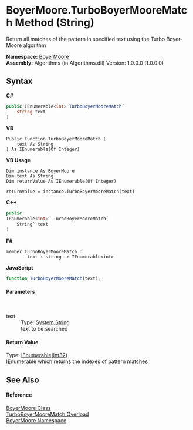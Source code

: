 # BoyerMoore.TurboBoyerMooreMatch Method (String)
 

Return all matches of the pattern in specified text using the Turbo Boyer-Moore algorithm

**Namespace:**&nbsp;<a href="71aac8e1-3159-96a7-d7cc-16f841dec445">BoyerMoore</a><br />**Assembly:**&nbsp;Algorithms (in Algorithms.dll) Version: 1.0.0.0 (1.0.0.0)

## Syntax

**C#**<br />
``` C#
public IEnumerable<int> TurboBoyerMooreMatch(
	string text
)
```

**VB**<br />
``` VB
Public Function TurboBoyerMooreMatch ( 
	text As String
) As IEnumerable(Of Integer)
```

**VB Usage**<br />
``` VB Usage
Dim instance As BoyerMoore
Dim text As String
Dim returnValue As IEnumerable(Of Integer)

returnValue = instance.TurboBoyerMooreMatch(text)
```

**C++**<br />
``` C++
public:
IEnumerable<int>^ TurboBoyerMooreMatch(
	String^ text
)
```

**F#**<br />
``` F#
member TurboBoyerMooreMatch : 
        text : string -> IEnumerable<int> 

```

**JavaScript**<br />
``` JavaScript
function TurboBoyerMooreMatch(text);
```


#### Parameters
&nbsp;<dl><dt>text</dt><dd>Type: <a href="http://msdn2.microsoft.com/en-us/library/s1wwdcbf" target="_blank">System.String</a><br />text to be searched</dd></dl>

#### Return Value
Type: <a href="http://msdn2.microsoft.com/en-us/library/9eekhta0" target="_blank">IEnumerable</a>(<a href="http://msdn2.microsoft.com/en-us/library/td2s409d" target="_blank">Int32</a>)<br />IEnumerable which returns the indexes of pattern matches

## See Also


#### Reference
<a href="96315529-98e0-e49f-22ac-1994c21731a6">BoyerMoore Class</a><br /><a href="0d19032a-b9d1-b714-ddc1-0bbb713e4288">TurboBoyerMooreMatch Overload</a><br /><a href="71aac8e1-3159-96a7-d7cc-16f841dec445">BoyerMoore Namespace</a><br />